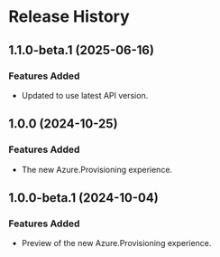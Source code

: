# Release History

## 1.1.0-beta.1 (2025-06-16)

### Features Added

- Updated to use latest API version.

## 1.0.0 (2024-10-25)

### Features Added

- The new Azure.Provisioning experience.

## 1.0.0-beta.1 (2024-10-04)

### Features Added

- Preview of the new Azure.Provisioning experience.
